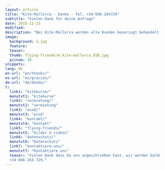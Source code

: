 ```yaml
---
layout: article
title: "Kite-Mallorca - Danke - Tel. +34-696-264729"
subtitle: "Vielen Dank für deine Anfrage"
date: 2015-11-23
modified:
description: "Bei Kite-Mallorca werden alle Kunden bevorzugt behandelt. Dein Anliegen wird so schnell wie möglich erledigt"
image:
  background: 1.jpg
  feature:
  teaser:
  thumb: flying-friends/m_kite-mallorca_038.jpg
  picnum: 38
snippets:
lang: de
en-url: "en/thanks/"
es-url: "es/gracias/"
de-url: "de/danke/"
t:
  link1: "kitekurse/"
  menutxt1: "kitekurse"
  link2: "vermietung/"
  menutxt2: "vermietung"
  link3: "wind/"
  menutxt3: "wind"
  link4: "kontakt/"
  menutxt4: "kontakt"
  link5: "flying-friends/"
  menutxt5: "bilder & videos"
  link6: "datenschutz/"
  menutxt6: "Datenschutz"
  link7: "kontaktiere-uns/"
  menutxt7: "Kontaktiere uns"
  teaser: "Vielen Dank dass Du uns angeschrieben hast, wir werden baldmöglichst antworten. Du kannst uns auch gerne anrufen:  
  +34 696 264 729."
---
```


